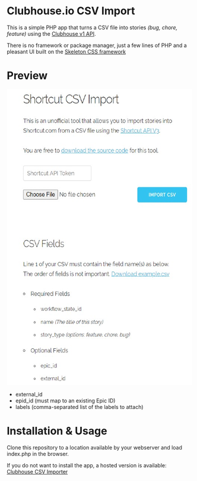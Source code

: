 # Clubhouse.io CSV Import

This is a simple PHP app that turns a CSV file into stories *(bug, chore, feature)* using the [Clubhouse v1 API](https://clubhouse.io/api/v1/).

There is no framework or package manager, just a few lines of PHP and a pleasant UI built on the [Skeleton CSS framework](http://www.getskeleton.com)

# Preview

![Clubhouse CSV Import Tool](https://raw.githubusercontent.com/mikkelson/clubhouse-csv-import/master/images/preview.PNG)

* external_id
* epid_id (must map to an existing Epic ID)
* labels (comma-separated list of the labels to attach)
 
# Installation & Usage

Clone this repository to a location available by your webserver and load index.php in the browser. 

If you do not want to install the app, a hosted version is available: [Clubhouse CSV Importer](http://jamesmikkelson.com/clubhouse)
